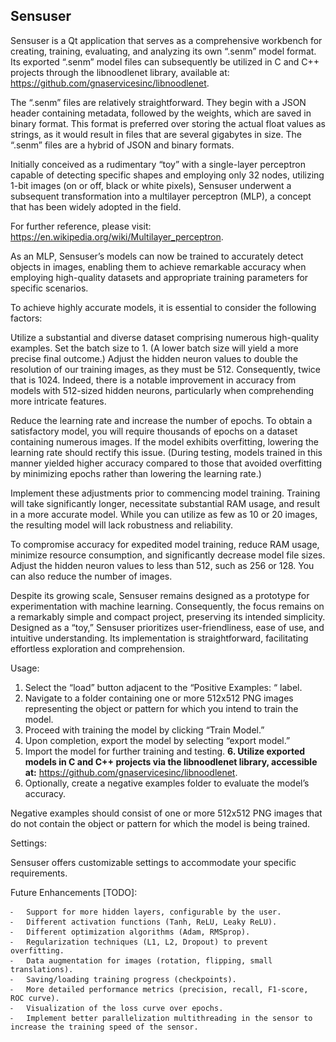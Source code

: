 ## Sensuser
Sensuser is a Qt application that serves as a comprehensive workbench for creating, training, evaluating, and analyzing its own “.senm” model format. Its exported “.senm” model files can subsequently be utilized in C and C++ projects through the libnoodlenet library, available at: https://github.com/gnaservicesinc/libnoodlenet.

The “.senm” files are relatively straightforward. They begin with a JSON header containing metadata, followed by the weights, which are saved in binary format. This format is preferred over storing the actual float values as strings, as it would result in files that are several gigabytes in size. The “.senm” files are a hybrid of JSON and binary formats.

Initially conceived as a rudimentary “toy” with a single-layer perceptron capable of detecting specific shapes and employing only 32 nodes, utilizing 1-bit images (on or off, black or white pixels), Sensuser underwent a subsequent transformation into a multilayer perceptron (MLP), a concept that has been widely adopted in the field.

For further reference, please visit: https://en.wikipedia.org/wiki/Multilayer_perceptron.

As an MLP, Sensuser’s models can now be trained to accurately detect objects in images, enabling them to achieve remarkable accuracy when employing high-quality datasets and appropriate training parameters for specific scenarios.

To achieve highly accurate models, it is essential to consider the following factors:

Utilize a substantial and diverse dataset comprising numerous high-quality examples. Set the batch size to 1. (A lower batch size will yield a more precise final outcome.) Adjust the hidden neuron values to double the resolution of our training images, as they must be 512. Consequently, twice that is 1024. Indeed, there is a notable improvement in accuracy from models with 512-sized hidden neurons, particularly when comprehending more intricate features.

Reduce the learning rate and increase the number of epochs. To obtain a satisfactory model, you will require thousands of epochs on a dataset containing numerous images. If the model exhibits overfitting, lowering the learning rate should rectify this issue. (During testing, models trained in this manner yielded higher accuracy compared to those that avoided overfitting by minimizing epochs rather than lowering the learning rate.)

Implement these adjustments prior to commencing model training. Training will take significantly longer, necessitate substantial RAM usage, and result in a more accurate model. While you can utilize as few as 10 or 20 images, the resulting model will lack robustness and reliability.

To compromise accuracy for expedited model training, reduce RAM usage, minimize resource consumption, and significantly decrease model file sizes. Adjust the hidden neuron values to less than 512, such as 256 or 128. You can also reduce the number of images.

Despite its growing scale, Sensuser remains designed as a prototype for experimentation with machine learning. Consequently, the focus remains on a remarkably simple and compact project, preserving its intended simplicity. Designed as a “toy,” Sensuser prioritizes user-friendliness, ease of use, and intuitive understanding. Its implementation is straightforward, facilitating effortless exploration and comprehension.

Usage:

1. Select the “load” button adjacent to the “Positive Examples: “ label.
2. Navigate to a folder containing one or more 512x512 PNG images representing the object or pattern for which you intend to train the model.
3. Proceed with training the model by clicking “Train Model.”
4. Upon completion, export the model by selecting “export model.”
5. Import the model for further training and testing.
**6. Utilize exported models in C and C++ projects via the libnoodlenet library, accessible at:** https://github.com/gnaservicesinc/libnoodlenet.
7. Optionally, create a negative examples folder to evaluate the model’s accuracy.

Negative examples should consist of one or more 512x512 PNG images that do not contain the object or pattern for which the model is being trained.

Settings:

Sensuser offers customizable settings to accommodate your specific requirements.




Future Enhancements [TODO]:

	⁃	Support for more hidden layers, configurable by the user.
	⁃	Different activation functions (Tanh, ReLU, Leaky ReLU).
	⁃	Different optimization algorithms (Adam, RMSprop).
	⁃	Regularization techniques (L1, L2, Dropout) to prevent overfitting.
	⁃	Data augmentation for images (rotation, flipping, small translations).
	⁃	Saving/loading training progress (checkpoints).
	⁃	More detailed performance metrics (precision, recall, F1-score, ROC curve).
	⁃	Visualization of the loss curve over epochs.
	⁃	Implement better parallelization multithreading in the sensor to increase the training speed of the sensor.
